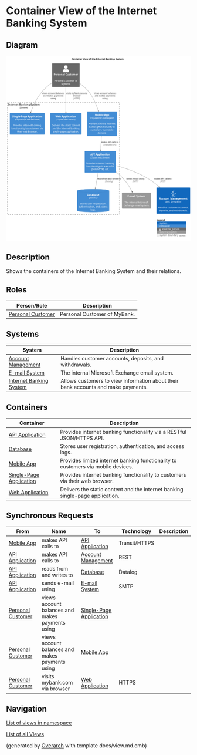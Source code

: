 # Container View of the Internet Banking System

## Diagram
![Container View of the Internet Banking System](../../../mybank/digital-banking/internet-banking-system/container-view.png)

## Description
Shows the containers of the Internet Banking System and their relations.

## Roles
| Person/Role | Description |
|---|---|
| [Personal Customer](../../../mybank/personal-customer.md)| Personal Customer of MyBank. |

## Systems
| System | Description |
|---|---|
| [Account Management](../../../mybank/core-banking/account-management-system.md)| Handles customer accounts, deposits, and withdrawals. |
| [E-mail System](../../../mybank/email-system.md)| The internal Microsoft Exchange email system. |
| [Internet Banking System](../../../mybank/digital-banking/internet-banking-system/internet-banking-system.md)| Allows customers to view information about their bank accounts and make payments. |

## Containers
| Container | Description |
|---|---|
| [API Application](../../../mybank/digital-banking/internet-banking-system/api-application.md)| Provides internet banking functionality via a RESTful JSON/HTTPS API. |
| [Database](../../../mybank/digital-banking/internet-banking-system/database.md)| Stores user registration, authentication, and access logs. |
| [Mobile App](../../../mybank/digital-banking/internet-banking-system/mobile-app.md)| Provides limited internet banking functionality to customers via mobile devices. |
| [Single-Page Application](../../../mybank/digital-banking/internet-banking-system/single-page-app.md)| Provides internet banking functionality to customers via their web browser. |
| [Web Application](../../../mybank/digital-banking/internet-banking-system/web-app.md)| Delivers the static content and the internet banking single-page application. |

## Synchronous Requests
| From | Name | To | Technology | Description |
|---|---|---|---|---|
| [Mobile App](../../../mybank/digital-banking/internet-banking-system/mobile-app.md) | makes API calls to | [API Application](../../../mybank/digital-banking/internet-banking-system/api-application.md) | Transit/HTTPS |  |
| [API Application](../../../mybank/digital-banking/internet-banking-system/api-application.md) | makes API calls to | [Account Management](../../../mybank/core-banking/account-management-system.md) | REST |  |
| [API Application](../../../mybank/digital-banking/internet-banking-system/api-application.md) | reads from and writes to | [Database](../../../mybank/digital-banking/internet-banking-system/database.md) | Datalog |  |
| [API Application](../../../mybank/digital-banking/internet-banking-system/api-application.md) | sends e-mail using | [E-mail System](../../../mybank/email-system.md) | SMTP |  |
| [Personal Customer](../../../mybank/personal-customer.md) | views account balances and makes payments using | [Single-Page Application](../../../mybank/digital-banking/internet-banking-system/single-page-app.md) |  |  |
| [Personal Customer](../../../mybank/personal-customer.md) | views account balances and makes payments using | [Mobile App](../../../mybank/digital-banking/internet-banking-system/mobile-app.md) |  |  |
| [Personal Customer](../../../mybank/personal-customer.md) | visits mybank.com via browser | [Web Application](../../../mybank/digital-banking/internet-banking-system/web-app.md) | HTTPS |  |

## Navigation
[List of views in namespace](./views-in-namespace.md)

[List of all Views](../../../views.md)


(generated by [Overarch](https://github.com/soulspace-org/overarch) with template docs/view.md.cmb)

